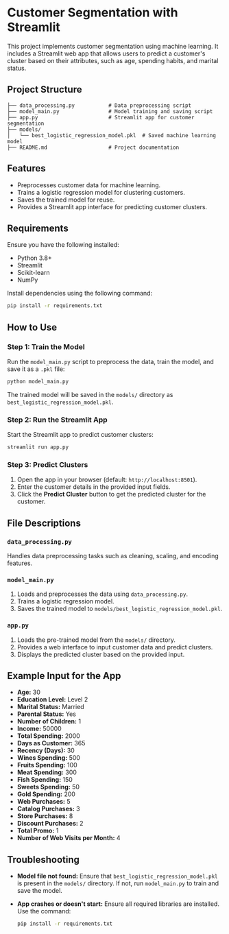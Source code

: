 # Customer Segmentation with Streamlit

This project implements customer segmentation using machine learning. It includes a Streamlit web app that allows users to predict a customer's cluster based on their attributes, such as age, spending habits, and marital status.

## Project Structure

```
├── data_processing.py           # Data preprocessing script
├── model_main.py                # Model training and saving script
├── app.py                       # Streamlit app for customer segmentation
├── models/
│   └── best_logistic_regression_model.pkl  # Saved machine learning model
├── README.md                    # Project documentation
```

## Features
- Preprocesses customer data for machine learning.
- Trains a logistic regression model for clustering customers.
- Saves the trained model for reuse.
- Provides a Streamlit app interface for predicting customer clusters.

## Requirements

Ensure you have the following installed:
- Python 3.8+
- Streamlit
- Scikit-learn
- NumPy

Install dependencies using the following command:

```bash
pip install -r requirements.txt
```

## How to Use

### Step 1: Train the Model
Run the `model_main.py` script to preprocess the data, train the model, and save it as a `.pkl` file:

```bash
python model_main.py
```

The trained model will be saved in the `models/` directory as `best_logistic_regression_model.pkl`.

### Step 2: Run the Streamlit App
Start the Streamlit app to predict customer clusters:

```bash
streamlit run app.py
```

### Step 3: Predict Clusters
1. Open the app in your browser (default: `http://localhost:8501`).
2. Enter the customer details in the provided input fields.
3. Click the **Predict Cluster** button to get the predicted cluster for the customer.

## File Descriptions

### `data_processing.py`
Handles data preprocessing tasks such as cleaning, scaling, and encoding features.

### `model_main.py`
1. Loads and preprocesses the data using `data_processing.py`.
2. Trains a logistic regression model.
3. Saves the trained model to `models/best_logistic_regression_model.pkl`.

### `app.py`
1. Loads the pre-trained model from the `models/` directory.
2. Provides a web interface to input customer data and predict clusters.
3. Displays the predicted cluster based on the provided input.

## Example Input for the App
- **Age:** 30
- **Education Level:** Level 2
- **Marital Status:** Married
- **Parental Status:** Yes
- **Number of Children:** 1
- **Income:** 50000
- **Total Spending:** 2000
- **Days as Customer:** 365
- **Recency (Days):** 30
- **Wines Spending:** 500
- **Fruits Spending:** 100
- **Meat Spending:** 300
- **Fish Spending:** 150
- **Sweets Spending:** 50
- **Gold Spending:** 200
- **Web Purchases:** 5
- **Catalog Purchases:** 3
- **Store Purchases:** 8
- **Discount Purchases:** 2
- **Total Promo:** 1
- **Number of Web Visits per Month:** 4

## Troubleshooting

- **Model file not found:**
  Ensure that `best_logistic_regression_model.pkl` is present in the `models/` directory. If not, run `model_main.py` to train and save the model.

- **App crashes or doesn't start:**
  Ensure all required libraries are installed. Use the command:
  ```bash
  pip install -r requirements.txt
  ```



